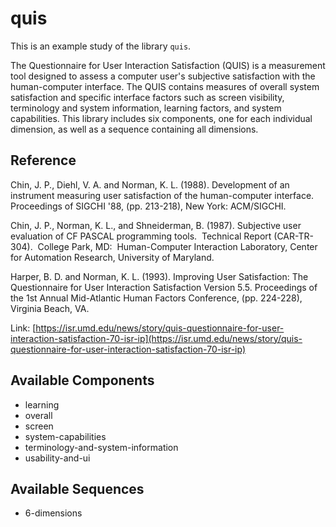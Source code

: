 
# quis

This is an example study of the library `quis`.

The Questionnaire for User Interaction Satisfaction (QUIS) is a measurement tool designed to assess a computer user's subjective satisfaction with the human-computer interface. The QUIS contains measures of overall system satisfaction and specific interface factors such as screen visibility, terminology and system information, learning factors, and system capabilities. This library includes six components, one for each individual dimension, as well as a sequence containing all dimensions.

## Reference

Chin, J. P., Diehl, V. A. and Norman, K. L. (1988). Development of an instrument measuring user satisfaction of the human-computer interface. Proceedings of SIGCHI '88, (pp. 213-218), New York: ACM/SIGCHI. 

Chin, J. P., Norman, K. L., and Shneiderman, B. (1987). Subjective user evaluation of CF PASCAL programming tools.  Technical Report (CAR-TR-304).  College Park, MD:  Human-Computer Interaction Laboratory, Center for Automation Research, University of Maryland. 

Harper, B. D. and Norman, K. L. (1993). Improving User Satisfaction: The Questionnaire for User Interaction Satisfaction Version 5.5. Proceedings of the 1st Annual Mid-Atlantic Human Factors Conference, (pp. 224-228), Virginia Beach, VA.



Link: [https://isr.umd.edu/news/story/quis-questionnaire-for-user-interaction-satisfaction-70-isr-ip](https://isr.umd.edu/news/story/quis-questionnaire-for-user-interaction-satisfaction-70-isr-ip)

## Available Components

- learning
- overall
- screen
- system-capabilities
- terminology-and-system-information
- usability-and-ui

## Available Sequences

- 6-dimensions
